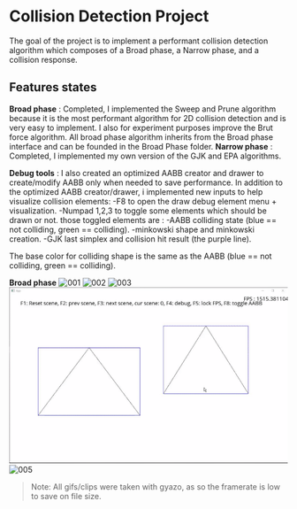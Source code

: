 # Collision Detection Project

The goal of the project is to implement a performant collision detection algorithm which composes of a Broad phase, a Narrow phase, and a collision response.


## Features states

**Broad phase** : Completed, I implemented the Sweep and Prune algorithm because it is the most performant algorithm for 2D collision detection and is very easy to implement. I also for experiment purposes improve the Brut force algorithm. All broad phase algorithm inherits from the Broad phase interface and can be founded in the Broad Phase folder.
**Narrow phase** : Completed, I implemented my own version of the GJK and EPA algorithms. 

**Debug tools** : I also created an optimized AABB creator and drawer to create/modify AABB only when needed to save performance.
In addition to the optimized AABB creator/drawer, i implemented new inputs to help visualize collision elements:
-F8 to open the draw debug element menu + visualization.
-Numpad 1,2,3 to toggle some elements which should be drawn or not.
those toggled elements are :
-AABB colliding state (blue == not colliding, green == colliding).
-minkowski shape and minkowski creation.
-GJK last simplex and collision hit result (the purple line).

The base color for colliding shape is the same as the AABB (blue == not colliding, green == colliding). 

**Broad phase**
![001](./SCREENS/Gifs/001.gif)
![002](./SCREENS/Gifs/002.gif)
![003](./SCREENS/Gifs/003.gif)
![004](./SCREENS/Gifs/004.gif)
![005](./SCREENS/Gifs/005.gif)
> Note: All gifs/clips were taken with gyazo, as so the framerate is low to save on file size.
